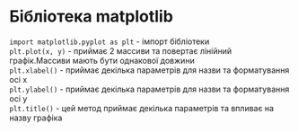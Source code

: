 
# Бібліотека matplotlib
`import matplotlib.pyplot as plt` - імпорт бібліотеки  
`plt.plot(x, y)` - приймає 2 массиви та повертає лінійний графік.Массиви мають бути однакової довжини  
`plt.xlabel()` - приймає декілька параметрів для назви  та форматування осі x    
`plt.ylabel()` - приймає декілька параметрів для назви  та форматування осі y  
`plt.title()` -  цей метод приймає декілька параметрів та впливає на назву графіка